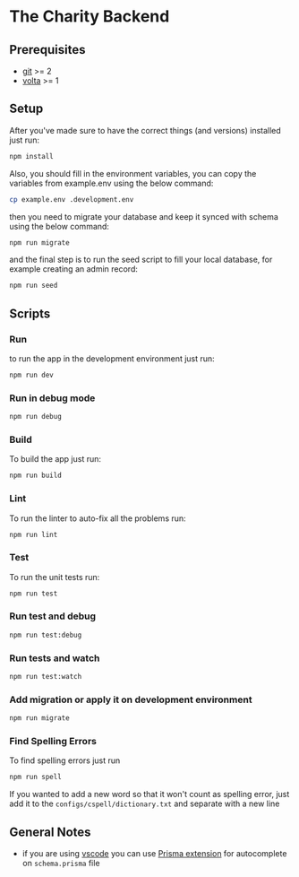 # The Charity Backend

## Prerequisites

- [git][git] >= 2
- [volta][volta] >= 1

## Setup

After you've made sure to have the correct things (and versions) installed just
run:

```bash
npm install
```

Also, you should fill in the environment variables, you can copy the variables
from example.env using the below command:

```bash
cp example.env .development.env
```

then you need to migrate your database and keep it synced with schema using the
below command:

```bash
npm run migrate
```

and the final step is to run the seed script to fill your local database, for
example creating an admin record:

```bash
npm run seed
```

## Scripts

### Run

to run the app in the development environment just run:

```bash
npm run dev
```

### Run in debug mode

```bash
npm run debug
```

### Build

To build the app just run:

```bash
npm run build
```

### Lint

To run the linter to auto-fix all the problems run:

```bash
npm run lint
```

### Test

To run the unit tests run:

```bash
npm run test
```

### Run test and debug

```bash
npm run test:debug
```

### Run tests and watch

```bash
npm run test:watch
```

### Add migration or apply it on development environment

```bash
npm run migrate
```

### Find Spelling Errors

To find spelling errors just run

```bash
npm run spell
```

If you wanted to add a new word so that it won't count as spelling error, just
add it to the `configs/cspell/dictionary.txt` and separate with a new line

## General Notes

- if you are using [vscode][vscode] you can use [Prisma
  extension][prisma-extension] for autocomplete on `schema.prisma` file

[git]: https://git-scm.com/
[volta]: https://volta.sh/
[vscode]: https://code.visualstudio.com/
[prisma-extension]:
  https://marketplace.visualstudio.com/items?itemName=Prisma.prisma
